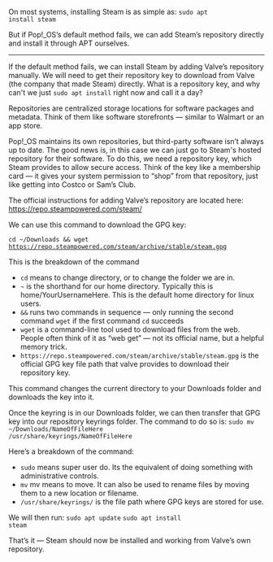 On most systems, installing Steam is as simple as:
<code>sudo apt install steam</code>

But if Pop!_OS’s default method fails, we can add Steam’s repository directly and install it through APT ourselves.

---

If the default method fails, we can install Steam by adding Valve’s repository manually. We will need to get their repository key to download from Valve (the company that made Steam) directly.
What is a repository key, and why can't we just <code>sudo apt install</code> right now and call it a day?

Repositories are centralized storage locations for software packages and metadata. Think of them like software storefronts — similar to Walmart or an app store.

Pop!_OS maintains its own repositories, but third-party software isn’t always up to date. The good news is, in this case we can just go to Steam's hosted repository for their software.
To do this, we need a repository key, which Steam provides to allow secure access. Think of the key like a membership card — it gives your system permission to “shop” from that repository, just like getting into Costco or Sam’s Club.

The official instructions for adding Valve’s repository are located here: https://repo.steampowered.com/steam/

We can use this command to download the GPG key:

<code>cd ~/Downloads && wget https://repo.steampowered.com/steam/archive/stable/steam.gpg</code>

This is the breakdown of the command
- `cd` means to change directory, or to change the folder we are in.
- `~` is the shorthand for our home directory. Typically this is home/YourUsernameHere. This is the default home directory for linux users.
- `&&` runs two commands in sequence — only running the second command `wget` if the first command `cd` succeeds
- `wget` is a command-line tool used to download files from the web. People often think of it as “web get” — not its official name, but a helpful memory trick.
- `https://repo.steampowered.com/steam/archive/stable/steam.gpg` is the official GPG key file path that valve provides to download their repository key.

This command changes the current directory to your Downloads folder and downloads the key into it.

Once the keyring is in our Downloads folder, we can then transfer that GPG key into our repository keyrings folder. The command to do so is:
<code>sudo mv ~/Downloads/NameOfFileHere /usr/share/keyrings/NameOfFileHere</code>

Here’s a breakdown of the command:
- `sudo` means super user do. Its the equivalent of doing something with administrative controls.
- `mv` mv means to move. It can also be used to rename files by moving them to a new location or filename.
- `/usr/share/keyrings/` is the file path where GPG keys are stored for use.

We will then run:
<code>sudo apt update</code>
<code>sudo apt install steam</code>

That’s it — Steam should now be installed and working from Valve’s own repository.

